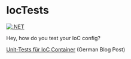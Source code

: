 # IocTests

[![.NET](https://github.com/gerrited/IocTests/actions/workflows/run-ci.yml/badge.svg)](https://github.com/gerrited/IocTests/actions/workflows/run-ci.yml)

Hey, how do you test your IoC config?

[Unit-Tests für IoC Container](https://g11s.cc/posts/2022/02/unit-tests-f%C3%BCr-ioc-container/) (German Blog Post)
